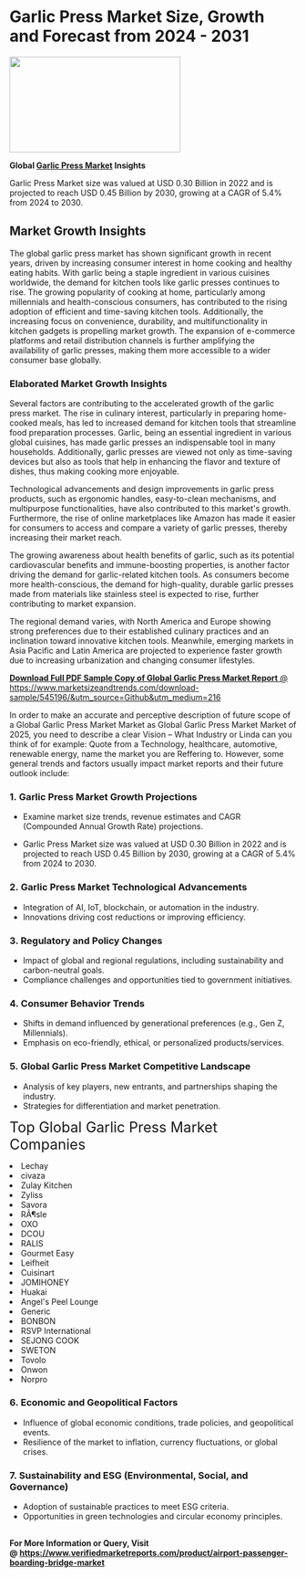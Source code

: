 <H1>Garlic Press Market Size, Growth and Forecast from 2024 - 2031</H1><img class="aligncenter size-medium wp-image-584254" src="https://thirdeyenews.in/wp-content/uploads/2024/09/Global-Market-Research-300x168.jpeg" alt="" width="300" height="168" /><p><strong>Global&nbsp;<a href="https://www.marketsizeandtrends.com/download-sample/545196/&amp;utm_source=Github&utm_medium=216">Garlic Press Market</a> Insights</strong></p><p>Garlic Press Market size was valued at USD 0.30 Billion in 2022 and is projected to reach USD 0.45 Billion by 2030, growing at a CAGR of 5.4% from 2024 to 2030.</p><p><h2>Market Growth Insights</h2> <p>The global garlic press market has shown significant growth in recent years, driven by increasing consumer interest in home cooking and healthy eating habits. With garlic being a staple ingredient in various cuisines worldwide, the demand for kitchen tools like garlic presses continues to rise. The growing popularity of cooking at home, particularly among millennials and health-conscious consumers, has contributed to the rising adoption of efficient and time-saving kitchen tools. Additionally, the increasing focus on convenience, durability, and multifunctionality in kitchen gadgets is propelling market growth. The expansion of e-commerce platforms and retail distribution channels is further amplifying the availability of garlic presses, making them more accessible to a wider consumer base globally.</p> <p><a href="#"></a></p> <h3>Elaborated Market Growth Insights</h3> <p>Several factors are contributing to the accelerated growth of the garlic press market. The rise in culinary interest, particularly in preparing home-cooked meals, has led to increased demand for kitchen tools that streamline food preparation processes. Garlic, being an essential ingredient in various global cuisines, has made garlic presses an indispensable tool in many households. Additionally, garlic presses are viewed not only as time-saving devices but also as tools that help in enhancing the flavor and texture of dishes, thus making cooking more enjoyable.</p> <p>Technological advancements and design improvements in garlic press products, such as ergonomic handles, easy-to-clean mechanisms, and multipurpose functionalities, have also contributed to this market's growth. Furthermore, the rise of online marketplaces like Amazon has made it easier for consumers to access and compare a variety of garlic presses, thereby increasing their market reach.</p> <p>The growing awareness about health benefits of garlic, such as its potential cardiovascular benefits and immune-boosting properties, is another factor driving the demand for garlic-related kitchen tools. As consumers become more health-conscious, the demand for high-quality, durable garlic presses made from materials like stainless steel is expected to rise, further contributing to market expansion.</p> <p>The regional demand varies, with North America and Europe showing strong preferences due to their established culinary practices and an inclination toward innovative kitchen tools. Meanwhile, emerging markets in Asia Pacific and Latin America are projected to experience faster growth due to increasing urbanization and changing consumer lifestyles.</p> <p><a href="#"></p><p><span class=""><strong>Download Full PDF Sample Copy of Global Garlic Press Market Report</strong> @ <a href="https://www.marketsizeandtrends.com/download-sample/545196/&amp;utm_source=Github&utm_medium=216" target="_blank">https://www.marketsizeandtrends.com/download-sample/545196/&amp;utm_source=Github&utm_medium=216</a></span></p><p>In order to make an accurate and perceptive description of future scope of a Global&nbsp;Garlic Press Market Market as Global&nbsp;Garlic Press Market Market of 2025, you need to describe a clear Vision &ndash; What Industry or Linda can you think of for example: Quote from a Technology, healthcare, automotive, renewable energy, name the market you are Reffering to. However, some general trends and factors usually impact market reports and their future outlook include:</p><h3>1.&nbsp;<strong>Garlic Press Market Growth Projections</strong></h3><ul><li>Examine market size trends, revenue estimates and CAGR (Compounded Annual Growth Rate) projections.</li><li><p>Garlic Press Market size was valued at USD 0.30 Billion in 2022 and is projected to reach USD 0.45 Billion by 2030, growing at a CAGR of 5.4% from 2024 to 2030.</p></li></ul><h3>2.&nbsp;<strong>Garlic Press Market Technological Advancements</strong></h3><ul><li>Integration of AI, IoT, blockchain, or automation in the industry.</li><li>Innovations driving cost reductions or improving efficiency.</li></ul><h3>3.&nbsp;<strong>Regulatory and Policy Changes</strong></h3><ul><li>Impact of global and regional regulations, including sustainability and carbon-neutral goals.</li><li>Compliance challenges and opportunities tied to government initiatives.</li></ul><h3>4.&nbsp;<strong>Consumer Behavior Trends</strong></h3><ul><li>Shifts in demand influenced by generational preferences (e.g., Gen Z, Millennials).</li><li>Emphasis on eco-friendly, ethical, or personalized products/services.</li></ul><h3>5.&nbsp;<strong>Global Garlic Press Market Competitive Landscape</strong></h3><ul><li>Analysis of key players, new entrants, and partnerships shaping the industry.</li><li>Strategies for differentiation and market penetration.</li></ul><p data-pm-slice="1 1 []"><span style="color: inherit; font-family: inherit; font-size: 25px;">Top Global Garlic Press Market Companies</span></p><div class="" data-test-id=""><p><li>Lechay</li><li> civaza</li><li> Zulay Kitchen</li><li> Zyliss</li><li> Savora</li><li> RÃ¶sle</li><li> OXO</li><li> DCOU</li><li> RALIS</li><li> Gourmet Easy</li><li> Leifheit</li><li> Cuisinart</li><li> JOMIHONEY</li><li> Huakai</li><li> Angel's Peel Lounge</li><li> Generic</li><li> BONBON</li><li> RSVP International</li><li> SEJONG COOK</li><li> SWETON</li><li> Tovolo</li><li> Onwon</li><li> Norpro</li></p></div><h3>6.&nbsp;<strong>Economic and Geopolitical Factors</strong></h3><ul><li>Influence of global economic conditions, trade policies, and geopolitical events.</li><li>Resilience of the market to inflation, currency fluctuations, or global crises.</li></ul><h3>7.&nbsp;<strong>Sustainability and ESG (Environmental, Social, and Governance)</strong></h3><ul><li>Adoption of sustainable practices to meet ESG criteria.</li><li>Opportunities in green technologies and circular economy principles.</li></ul><h2><strong style="font-size: 14px;">For More Information or Query, Visit @&nbsp;</strong><a style="background-color: #ffffff; font-size: 14px;" href="https://www.marketsizeandtrends.com/report/garlic-press-market/" target="_blank">https://www.verifiedmarketreports.com/product/airport-passenger-boarding-bridge-market</a></h2>
